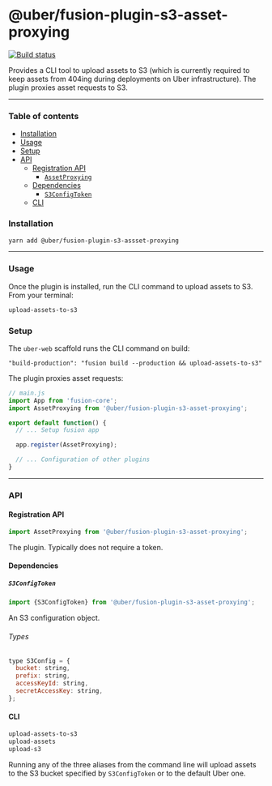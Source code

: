 # @uber/fusion-plugin-s3-asset-proxying

[![Build status](https://badge.buildkite.com/e962e49f800a98e953516b0d036bc66501ccb5e90dcd7eff2f.svg?branch=master)](https://buildkite.com/uber/fusionjs)

Provides a CLI tool to upload assets to S3 (which is currently required to keep assets from 404ing during deployments on Uber infrastructure). The plugin proxies asset requests to S3.

---

### Table of contents

* [Installation](#installation)
* [Usage](#usage)
* [Setup](#setup)
* [API](#api)
  * [Registration API](#registration-api)
    * [`AssetProxying`](#assetproxying)
  * [Dependencies](#dependencies)
    * [`S3ConfigToken`](#s3configtoken)
  * [CLI](#cli)

### Installation

```sh
yarn add @uber/fusion-plugin-s3-assset-proxying
```

---

### Usage

Once the plugin is installed, run the CLI command to upload assets to S3. From your terminal:

```sh
upload-assets-to-s3
```

### Setup

The `uber-web` scaffold runs the CLI command on build:

```
"build-production": "fusion build --production && upload-assets-to-s3"
```

The plugin proxies asset requests:

```js
// main.js
import App from 'fusion-core';
import AssetProxying from '@uber/fusion-plugin-s3-asset-proxying';

export default function() {
  // ... Setup fusion app

  app.register(AssetProxying);

  // ... Configuration of other plugins
}
```

---

### API

#### Registration API

```js
import AssetProxying from '@uber/fusion-plugin-s3-asset-proxying';
```

The plugin. Typically does not require a token.

#### Dependencies

##### `S3ConfigToken`

```js
import {S3ConfigToken} from '@uber/fusion-plugin-s3-asset-proxying';
```

An S3 configuration object.

###### Types

```js
type S3Config = {
  bucket: string,
  prefix: string,
  accessKeyId: string,
  secretAccessKey: string,
};
```

#### CLI

```sh
upload-assets-to-s3
upload-assets
upload-s3
```

Running any of the three aliases from the command line will upload assets to the S3 bucket specified by `S3ConfigToken` or to the default Uber one.

